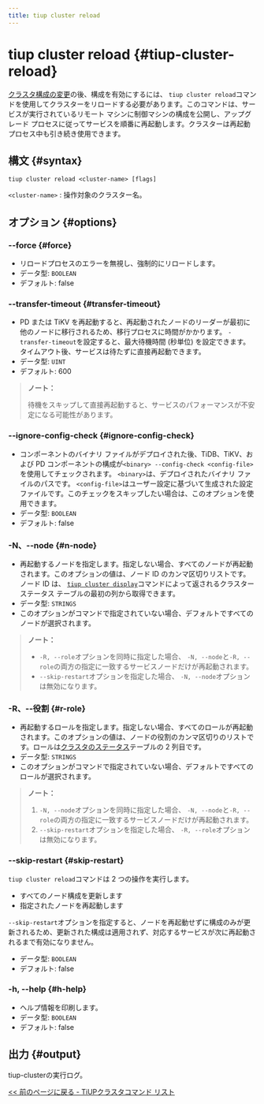 ```yaml
---
title: tiup cluster reload
---
```


# tiup cluster reload {#tiup-cluster-reload}

[クラスタ構成の変更](/tiup/tiup-component-cluster-edit-config.md)の後、構成を有効にするには、 `tiup cluster reload`コマンドを使用してクラスターをリロードする必要があります。このコマンドは、サービスが実行されているリモート マシンに制御マシンの構成を公開し、アップグレード プロセスに従ってサービスを順番に再起動します。クラスターは再起動プロセス中も引き続き使用できます。

## 構文 {#syntax}

```shell
tiup cluster reload <cluster-name> [flags]
```

`<cluster-name>` : 操作対象のクラスター名。

## オプション {#options}

### &#x20;--force {#force}

-   リロードプロセスのエラーを無視し、強制的にリロードします。
-   データ型: `BOOLEAN`
-   デフォルト: false

### --transfer-timeout {#transfer-timeout}

-   PD または TiKV を再起動すると、再起動されたノードのリーダーが最初に他のノードに移行されるため、移行プロセスに時間がかかります。 `-transfer-timeout`を設定すると、最大待機時間 (秒単位) を設定できます。タイムアウト後、サービスは待たずに直接再起動できます。
-   データ型: `UINT`
-   デフォルト: 600

> **ノート：**
>
> 待機をスキップして直接再起動すると、サービスのパフォーマンスが不安定になる可能性があります。

### --ignore-config-check {#ignore-config-check}

-   コンポーネントのバイナリ ファイルがデプロイされた後、TiDB、TiKV、および PD コンポーネントの構成が`<binary> --config-check <config-file>`を使用してチェックされます。 `<binary>`は、デプロイされたバイナリ ファイルのパスです。 `<config-file>`はユーザー設定に基づいて生成された設定ファイルです。このチェックをスキップしたい場合は、このオプションを使用できます。
-   データ型: `BOOLEAN`
-   デフォルト: false

### -N、--node {#n-node}

-   再起動するノードを指定します。指定しない場合、すべてのノードが再起動されます。このオプションの値は、ノード ID のカンマ区切りリストです。ノード ID は、 [`tiup cluster display`](/tiup/tiup-component-cluster-display.md)コマンドによって返されるクラスター ステータス テーブルの最初の列から取得できます。
-   データ型: `STRINGS`
-   このオプションがコマンドで指定されていない場合、デフォルトですべてのノードが選択されます。

> **ノート：**
>
> -   `-R, --role`オプションを同時に指定した場合、 `-N, --node`と`-R, --role`の両方の指定に一致するサービスノードだけが再起動されます。
> -   `--skip-restart`オプションを指定した場合、 `-N, --node`オプションは無効になります。

### -R、--役割 {#r-role}

-   再起動するロールを指定します。指定しない場合、すべてのロールが再起動されます。このオプションの値は、ノードの役割のカンマ区切りのリストです。ロールは[クラスタのステータス](/tiup/tiup-component-cluster-display.md)テーブルの 2 列目です。
-   データ型: `STRINGS`
-   このオプションがコマンドで指定されていない場合、デフォルトですべてのロールが選択されます。

> **ノート：**
>
> 1.  `-N, --node`オプションを同時に指定した場合、 `-N, --node`と`-R, --role`の両方の指定に一致するサービスノードだけが再起動されます。
> 2.  `--skip-restart`オプションを指定した場合、 `-R, --role`オプションは無効になります。

### --skip-restart {#skip-restart}

`tiup cluster reload`コマンドは 2 つの操作を実行します。

-   すべてのノード構成を更新します
-   指定されたノードを再起動します

`--skip-restart`オプションを指定すると、ノードを再起動せずに構成のみが更新されるため、更新された構成は適用されず、対応するサービスが次に再起動されるまで有効になりません。

-   データ型: `BOOLEAN`
-   デフォルト: false

### -h, --help {#h-help}

-   ヘルプ情報を印刷します。
-   データ型: `BOOLEAN`
-   デフォルト: false

## 出力 {#output}

tiup-clusterの実行ログ。

[&lt;&lt; 前のページに戻る - TiUPクラスタコマンド リスト](/tiup/tiup-component-cluster.md#command-list)
